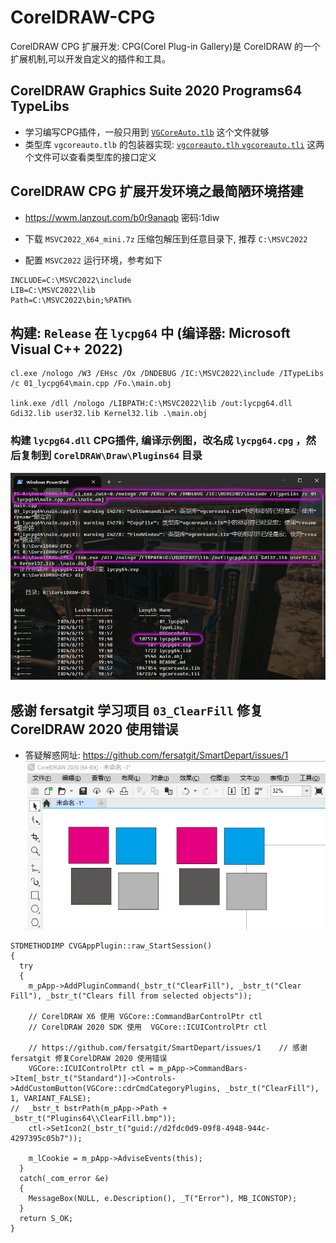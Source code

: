 # CorelDRAW-CPG
CorelDRAW CPG 扩展开发: CPG(Corel Plug-in Gallery)是 CorelDRAW 的一个扩展机制,可以开发自定义的插件和工具。






## CorelDRAW Graphics Suite 2020  Programs64 TypeLibs

- 学习编写CPG插件，一般只用到  [`VGCoreAuto.tlb`](./TypeLibs/VGCoreAuto.tlb) 这个文件就够
- 类型库 `vgcoreauto.tlb` 的包装器实现: [`vgcoreauto.tlh`  `vgcoreauto.tli`](./VGCoreAuto/) 这两个文件可以查看类型库的接口定义


## CorelDRAW CPG 扩展开发环境之最简陋环境搭建
- https://wwm.lanzout.com/b0r9anaqb 密码:1diw

- 下载 `MSVC2022_X64_mini.7z` 压缩包解压到任意目录下, 推荐 `C:\MSVC2022`

- 配置 `MSVC2022` 运行环境，参考如下

```
INCLUDE=C:\MSVC2022\include
LIB=C:\MSVC2022\lib
Path=C:\MSVC2022\bin;%PATH%
```

## 构建: `Release` 在 `lycpg64` 中 (编译器: Microsoft Visual C++ 2022)

```
cl.exe /nologo /W3 /EHsc /Ox /DNDEBUG /IC:\MSVC2022\include /ITypeLibs  /c 01_lycpg64\main.cpp /Fo.\main.obj

link.exe /dll /nologo /LIBPATH:C:\MSVC2022\lib /out:lycpg64.dll Gdi32.lib user32.lib Kernel32.lib .\main.obj
```

### 构建 `lycpg64.dll` CPG插件, 编译示例图，改名成 `lycpg64.cpg` ，然后复制到 `CorelDRAW\Draw\Plugins64` 目录

![](./img/CPG_Build.png) 


## 感谢 fersatgit  学习项目 `03_ClearFill` 修复CorelDRAW 2020 使用错误
- 答疑解惑网址: https://github.com/fersatgit/SmartDepart/issues/1 
![](./img/03_ClearFill.gif) 
```
STDMETHODIMP CVGAppPlugin::raw_StartSession()
{
  try
  {
    m_pApp->AddPluginCommand(_bstr_t("ClearFill"), _bstr_t("Clear Fill"), _bstr_t("Clears fill from selected objects"));

    // CorelDRAW X6 使用 VGCore::CommandBarControlPtr ctl
    // CorelDRAW 2020 SDK 使用  VGCore::ICUIControlPtr ctl

    // https://github.com/fersatgit/SmartDepart/issues/1    // 感谢 fersatgit 修复CorelDRAW 2020 使用错误
    VGCore::ICUIControlPtr ctl = m_pApp->CommandBars->Item[_bstr_t("Standard")]->Controls->AddCustomButton(VGCore::cdrCmdCategoryPlugins, _bstr_t("ClearFill"), 1, VARIANT_FALSE);
//  _bstr_t bstrPath(m_pApp->Path + _bstr_t("Plugins64\\ClearFill.bmp"));
    ctl->SetIcon2(_bstr_t("guid://d2fdc0d9-09f8-4948-944c-4297395c05b7"));

    m_lCookie = m_pApp->AdviseEvents(this);
  }
  catch(_com_error &e)
  {
    MessageBox(NULL, e.Description(), _T("Error"), MB_ICONSTOP);
  }
  return S_OK;
}
```